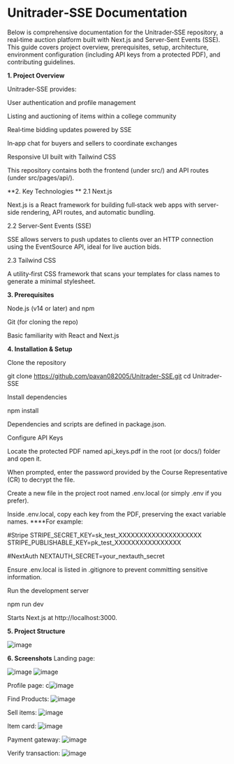 
<h1>Unitrader‑SSE Documentation</h1>

Below is comprehensive documentation for the Unitrader‑SSE repository, a real‑time auction platform built with Next.js and Server‑Sent Events (SSE). This guide covers project overview, prerequisites, setup, architecture, environment configuration (including API keys from a protected PDF), and contributing guidelines.

**1. Project Overview**

Unitrader‑SSE provides:

User authentication and profile management

Listing and auctioning of items within a college community

Real‑time bidding updates powered by SSE

In‑app chat for buyers and sellers to coordinate exchanges

Responsive UI built with Tailwind CSS

This repository contains both the frontend (under src/) and API routes (under src/pages/api/).

**2. Key Technologies
**
2.1 Next.js

Next.js is a React framework for building full‑stack web apps with server-side rendering, API routes, and automatic bundling.

2.2 Server‑Sent Events (SSE)

SSE allows servers to push updates to clients over an HTTP connection using the EventSource API, ideal for live auction bids.

2.3 Tailwind CSS

A utility‑first CSS framework that scans your templates for class names to generate a minimal stylesheet.

**3. Prerequisites**

Node.js (v14 or later) and npm

Git (for cloning the repo)

Basic familiarity with React and Next.js

**4. Installation & Setup**

Clone the repository

git clone https://github.com/pavan082005/Unitrader-SSE.git
cd Unitrader-SSE

Install dependencies

npm install

Dependencies and scripts are defined in package.json.

Configure API Keys

Locate the protected PDF named api_keys.pdf in the root (or docs/) folder and open it.

When prompted, enter the password provided by the Course Representative (CR) to decrypt the file.

Create a new file in the project root named .env.local (or simply .env if you prefer).

Inside .env.local, copy each key from the PDF, preserving the exact variable names. ****For example:

 #Stripe
STRIPE_SECRET_KEY=sk_test_XXXXXXXXXXXXXXXXXXXX
STRIPE_PUBLISHABLE_KEY=pk_test_XXXXXXXXXXXXXXXX

  #NextAuth
NEXTAUTH_SECRET=your_nextauth_secret

Ensure .env.local is listed in .gitignore to prevent committing sensitive information.

Run the development server

npm run dev

Starts Next.js at http://localhost:3000.

**5. Project Structure**

![image](https://github.com/user-attachments/assets/93228922-191d-4f83-ad8b-2675d5b46f16)


**6. Screenshots**
  Landing page:
  
  ![image](https://github.com/user-attachments/assets/deea63ad-2817-4e3d-9075-d8d464456236)
  ![image](https://github.com/user-attachments/assets/d776e915-4109-42d6-859a-4bb217914fe4)

  Profile page:
  c![image](https://github.com/user-attachments/assets/6ea0a2e2-7e4d-4a14-a228-255356f8af47)

  Find Products:
  ![image](https://github.com/user-attachments/assets/d3e29b0a-de4e-46ba-a9fd-347ae68d5c4b)

  Sell items:
  ![image](https://github.com/user-attachments/assets/25a034d8-7789-42f4-8fa9-b7946d19d213)

  Item card:
  ![image](https://github.com/user-attachments/assets/26ea937d-2994-4c02-8934-4de480c505a8)

  Payment gateway:
  ![image](https://github.com/user-attachments/assets/caf84371-9564-45a5-bba2-5fec628f0fdb)

  Verify transaction:
  ![image](https://github.com/user-attachments/assets/3bd0174f-c232-4df5-a0d0-51521464f48b)



  
